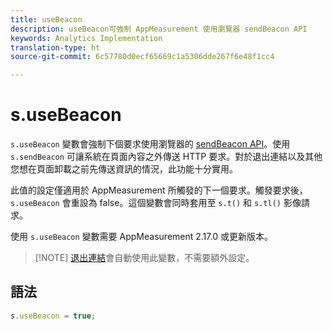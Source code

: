 ```yaml
---
title: useBeacon
description: useBeacon可強制 AppMeasurement 使用瀏覽器 sendBeacon API
keywords: Analytics Implementation
translation-type: ht
source-git-commit: 6c57780d0ecf65669c1a5306dde267f6e48f1cc4

---
```



# s.useBeacon

`s.useBeacon` 變數會強制下個要求使用瀏覽器的 [sendBeacon API](https://developer.mozilla.org/zh-TW/docs/Web/API/Navigator/sendBeacon)。使用 `s.sendBeacon` 可讓系統在頁面內容之外傳送 HTTP 要求。對於退出連結以及其他您想在頁面卸載之前先傳送資訊的情況，此功能十分實用。

此值的設定僅適用於 AppMeasurement 所觸發的下一個要求。觸發要求後， `s.useBeacon` 會重設為 false。這個變數會同時套用至 `s.t()` 和 `s.tl()` 影像請求。

使用 `s.useBeacon` 變數需要 AppMeasurement 2.17.0 或更新版本。

> [!NOTE] [退出連結](s-linktrackvars.md)會自動使用此變數，不需要額外設定。

## 語法

```js
s.useBeacon = true;
```
